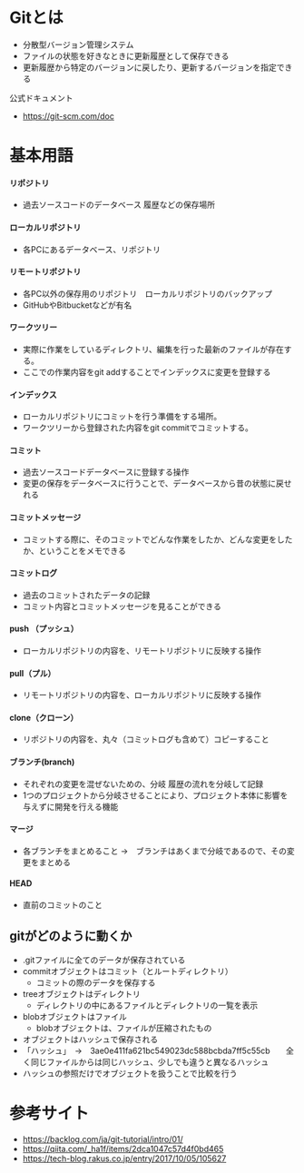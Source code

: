 # Gitとは
* 分散型バージョン管理システム
* ファイルの状態を好きなときに更新履歴として保存できる
* 更新履歴から特定のバージョンに戻したり、更新するバージョンを指定できる

公式ドキュメント 
* https://git-scm.com/doc

# 基本用語

#### リポジトリ
* 過去ソースコードのデータベース 履歴などの保存場所

#### ローカルリポジトリ
* 各PCにあるデータベース、リポジトリ

#### リモートリポジトリ
* 各PC以外の保存用のリポジトリ　ローカルリポジトリのバックアップ
* GitHubやBitbucketなどが有名

#### ワークツリー
* 実際に作業をしているディレクトリ、編集を行った最新のファイルが存在する。
* ここでの作業内容をgit addすることでインデックスに変更を登録する

#### インデックス
* ローカルリポジトリにコミットを行う準備をする場所。
* ワークツリーから登録された内容をgit commitでコミットする。

#### コミット
* 過去ソースコードデータベースに登録する操作
* 変更の保存をデータベースに行うことで、データベースから昔の状態に戻せれる

#### コミットメッセージ
* コミットする際に、そのコミットでどんな作業をしたか、どんな変更をしたか、ということをメモできる

#### コミットログ
* 過去のコミットされたデータの記録
* コミット内容とコミットメッセージを見ることができる

#### push （プッシュ）
* ローカルリポジトリの内容を、リモートリポジトリに反映する操作

#### pull（プル）
* リモートリポジトリの内容を、ローカルリポジトリに反映する操作

#### clone（クローン）
* リポジトリの内容を、丸々（コミットログも含めて）コピーすること

#### ブランチ(branch)
* それぞれの変更を混ぜないための、分岐 履歴の流れを分岐して記録
* 1つのプロジェクトから分岐させることにより、プロジェクト本体に影響を与えずに開発を行える機能

#### マージ
* 各ブランチをまとめること →　ブランチはあくまで分岐であるので、その変更をまとめる

#### HEAD 
* 直前のコミットのこと

## gitがどのように動くか
* .gitファイルに全てのデータが保存されている
* commitオブジェクトはコミット（とルートディレクトリ）
  * コミットの際のデータを保存する
* treeオブジェクトはディレクトリ
  * ディレクトリの中にあるファイルとディレクトリの一覧を表示
* blobオブジェクトはファイル 
  * blobオブジェクトは、ファイルが圧縮されたもの
* オブジェクトはハッシュで保存される
* 「ハッシュ」　→　3ae0e411fa621bc549023dc588bcbda7ff5c55cb　　全く同じファイルからは同じハッシュ、少しでも違うと異なるハッシュ
* ハッシュの参照だけでオブジェクトを扱うことで比較を行う

# 参考サイト
* https://backlog.com/ja/git-tutorial/intro/01/
* https://qiita.com/_ha1f/items/2dca1047c57d4f0bd465
* https://tech-blog.rakus.co.jp/entry/2017/10/05/105627
